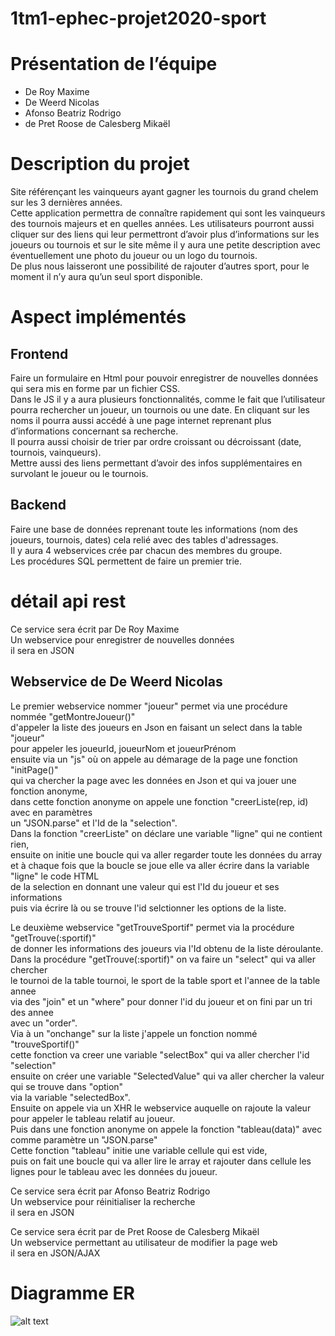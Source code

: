 # 1tm1-ephec-projet2020-sport 
# Présentation de l’équipe
- De Roy Maxime 
- De Weerd Nicolas
- Afonso Beatriz Rodrigo
- de Pret Roose de Calesberg Mikaël
# Description du projet
Site référençant les vainqueurs ayant gagner les tournois du grand chelem sur les 3 dernières années.  
Cette application permettra de connaître rapidement qui sont les vainqueurs des tournois majeurs et en quelles années. Les utilisateurs pourront aussi cliquer sur des liens qui leur permettront d’avoir plus d’informations sur les joueurs ou tournois et sur le site même il y aura une petite description avec éventuellement une photo du joueur ou un logo du tournois.  
De plus nous laisseront une possibilité de rajouter d’autres sport, pour le moment il n’y aura qu’un seul sport disponible.




# Aspect implémentés
 ## Frontend

Faire un formulaire en Html pour pouvoir enregistrer de nouvelles données qui sera mis en forme par un fichier CSS.  
Dans le JS il y a aura plusieurs fonctionnalités, comme le fait que l’utilisateur pourra rechercher un joueur, un tournois ou une date. En cliquant sur les noms il pourra aussi accédé à une page internet reprenant plus d’informations concernant sa recherche.  
Il pourra aussi choisir de trier par ordre croissant ou décroissant (date, tournois, vainqueurs).  
Mettre aussi des liens permettant d’avoir des infos supplémentaires en survolant le joueur ou le tournois.  

## Backend
	
Faire une base de données reprenant toute les informations (nom des joueurs, tournois, dates) cela relié avec des tables d'adressages.  
Il y aura 4 webservices crée par chacun des membres du groupe.  
Les procédures SQL permettent de faire un premier trie.  

# détail api rest
Ce service sera écrit par De Roy Maxime  
Un webservice pour enregistrer de nouvelles données  
il sera en JSON

## Webservice de De Weerd Nicolas
Le premier webservice nommer "joueur" permet via une procédure nommée "getMontreJoueur()"  
d'appeler la liste des joueurs en Json en faisant un select dans la table "joueur"  
pour appeler les joueurId, joueurNom et joueurPrénom  
ensuite via un "js" où on appele au démarage de la page une fonction "initPage()"  
qui va chercher la page avec les données en Json et qui va jouer une fonction anonyme,  
dans cette fonction anonyme on appele une fonction "creerListe(rep, id) avec en paramètres  
un "JSON.parse" et l'Id de la "selection".  
Dans la fonction "creerListe" on déclare une variable "ligne" qui ne contient rien,  
ensuite on initie une boucle qui va aller regarder toute les données du array  
et à chaque fois que la boucle se joue elle va aller écrire dans la variable "ligne" le code HTML  
de la selection en donnant une valeur qui est l'Id du joueur et ses informations  
puis via écrire là ou se trouve l'id selctionner les options de la liste.  


Le deuxième webservice "getTrouveSportif" permet via la procédure "getTrouve(:sportif)"  
de donner les informations des joueurs via l'Id obtenu de la liste déroulante.  
Dans la procédure "getTrouve(:sportif)" on va faire un "select" qui va aller chercher  
le tournoi de la table tournoi, le sport de la table sport et l'annee de la table annee  
via des "join" et un "where" pour donner l'id du joueur et on fini par un tri des annee  
avec un "order".  
Via à un "onchange" sur la liste j'appele un fonction nommé "trouveSportif()"  
cette fonction va creer une variable "selectBox" qui va aller chercher l'id "selection"  
ensuite on créer une variable "SelectedValue" qui va aller chercher la valeur qui se trouve dans "option"  
via la variable "selectedBox".  
Ensuite on appele via un XHR le webservice auquelle on rajoute la valeur pour appeler le tableau relatif au joueur.  
Puis dans une fonction anonyme on appele la fonction "tableau(data)" avec comme paramètre un "JSON.parse"  
Cette fonction "tableau" initie une variable cellule qui est vide,  
puis on fait une boucle qui va aller lire le array et rajouter dans cellule les lignes pour le tableau avec les données du joueur.  

Ce service sera écrit par Afonso Beatriz Rodrigo  
Un webservice pour réinitialiser la recherche  
il sera en JSON

Ce service sera écrit par de Pret Roose de Calesberg Mikaël  
Un webservice permettant au utilisateur de modifier la page web  
il sera en JSON/AJAX

# Diagramme ER

![alt text](https://github.com/de-Pret-Mikael/1tm1-ephec-projet2020-sport/blob/master/frontend/img/table.PNG) 
